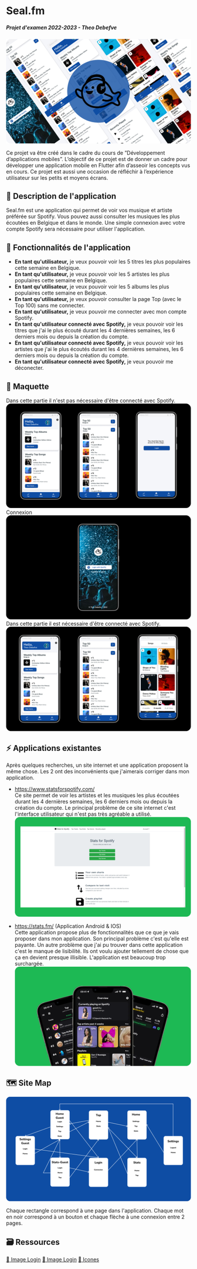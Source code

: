 # Seal.fm
##### Projet d'examen 2022-2023 - Theo Debefve

![logo](./documentation/images/Main.png)

Ce projet va être créé dans le cadre du cours de ”Développement d’applications mobiles”.
L’objectif de ce projet est de donner un cadre pour développer une application mobile en Flutter afin d’asseoir les concepts vus en cours. Ce projet est aussi une occasion de réfléchir à l’expérience utilisateur sur les petits et moyens écrans.

## :iphone: Description de l'application

Seal.fm est une application qui permet de voir vos musique et artiste préférée sur Spotify. Vous pouvez aussi consulter les musiques les plus écoutées en Belgique et dans le monde. Une simple connexion avec votre compte Spotify sera nécessaire pour utiliser l'application.

## :dizzy: Fonctionnalités de l'application

* **En tant qu'utilisateur,** je veux pouvoir voir les 5 titres les plus populaires cette semaine en Belgique.
* **En tant qu'utilisateur,** je veux pouvoir voir les 5 artistes les plus populaires cette semaine en Belgique.
* **En tant qu'utilisateur,** je veux pouvoir voir les 5 albums les plus populaires cette semaine en Belgique.
* **En tant qu'utilisateur,** je veux pouvoir consulter la page Top (avec le Top 100) sans me connecter.
* **En tant qu'utilisateur,** je veux pouvoir me connecter avec mon compte Spotify.
* **En tant qu'utilisateur connecté avec Spotify,** je veux pouvoir voir les titres que j'ai le plus écouté durant les 4 dernières semaines, les 6 derniers mois ou depuis la création du compte.
* **En tant qu'utilisateur connecté avec Spotify,** je veux pouvoir voir les artistes que j'ai le plus écoutés durant les 4 dernières semaines, les 6 derniers mois ou depuis la création du compte.
* **En tant qu'utilisateur connecté avec Spotify,** je veux pouvoir me déconecter.

## :lipstick: Maquette

Dans cette partie il n'est pas nécessaire d'être connecté avec Spotify.
![maquette](./documentation/images/mockup-1.png)
Connexion
![maquette](./documentation/images/mockup-2.png)
Dans cette partie il est nécessaire d'être connecté avec Spotify.
![maquette](./documentation/images/mockup-3.png)

## :zap: Applications existantes

Après quelques recherches, un site internet et une application proposent la même chose. Les 2 ont des inconvénients que j'aimerais corriger dans mon application.

* https://www.statsforspotify.com/ </br>
Ce site permet de voir les artistes et les musiques les plus écoutées durant les 4 dernières semaines, les 6 derniers mois ou depuis la création du compte. Le principal problème de ce site internet c'est l'interface utilisateur qui n'est pas très agréable a utilisé.
![appli existante](./documentation/images/exist-1.png)

* https://stats.fm/ (Application Android & IOS) <br>
Cette application propose plus de fonctionnalités que ce que je vais proposer dans mon application. Son principal problème c'est qu'elle est payante. Un autre problème que j'ai pu trouver dans cette application c'est le manque de lisibilité. Ils ont voulu ajouter tellement de chose que ça en devient presque illisible. L'application est beaucoup trop surchargée.
![appli existante](./documentation/images/exist-2.png)


## :world_map: Site Map

![site map](./documentation/images/sitemap.png)

Chaque rectangle correspond à une page dans l'application. Chaque mot en noir correspond à un bouton et chaque flèche à une connexion entre 2 pages.

## :card_file_box: Ressources

[:iphone: Image Login](https://www.figma.com/community/file/880534892514982400)
[:camera_flash: Image Login](https://unsplash.com/photos/tIr-PWgSYB4)
[:bookmark: Icones](https://www.figma.com/community/file/937774188065101204)